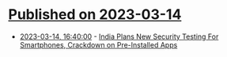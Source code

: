 # [Published on 2023-03-14](index.md)

* [2023-03-14, 16:40:00](https://it.slashdot.org/story/23/03/14/1634219/india-plans-new-security-testing-for-smartphones-crackdown-on-pre-installed-apps?utm_source=rss1.0mainlinkanon&utm_medium=feed) - [India Plans New Security Testing For Smartphones, Crackdown on Pre-Installed Apps](https://it.slashdot.org/story/23/03/14/1634219/india-plans-new-security-testing-for-smartphones-crackdown-on-pre-installed-apps?utm_source=rss1.0mainlinkanon&utm_medium=feed)
